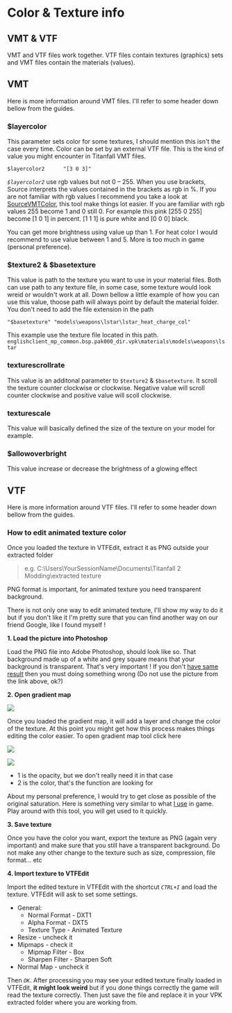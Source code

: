 # Color & Texture info

## VMT & VTF

VMT and VTF files work together. VTF files contain textures \(graphics\) sets and VMT files contain the materials \(values\).

## VMT

Here is more information around VMT files. I'll refer to some header down bellow from the guides.

### $layercolor

This parameter sets color for some textures, I should mention this isn't the case every time. Color can be set by an external VTF file. This is the kind of value you might encounter in Titanfall VMT files.

```text
$layercolor2      "[3 0 3]"
```

_`$layercolor2`_ use rgb values but not 0 – 255. When you use brackets, Source interprets the values contained in the brackets as rgb in %. If you are not familiar with rgb values I recommend you take a look at [SourceVMTColor](https://wanty5883.gitbook.io/titanfall2/information/modding-tools), this tool make things lot easier. If you are familiar with rgb values 255 become 1 and 0 still 0. For example this pink \[255 0 255\] become \[1 0 1\] in percent. \[1 1 1\] is pure white and \[0 0 0\] black.

You can get more brightness using value up than 1. For heat color I would recommend to use value between 1 and 5. More is too much in game \(personal preference\).

### $texture2 & $basetexture

This value is path to the texture you want to use in your material files. Both can use path to any texture file, in some case, some texture would look wreid or wouldn't work at all. Down bellow a little example of how you can use this value, thoose path will always point by default the material folder. You don't need to add the file extension in the path

```text
"$basetexture" "models\weapons\lstar\lstar_heat_charge_col"
```

This example use the texture file located in this path. `englishclient_mp_common.bsp.pak000_dir.vpk\materials\models\weapons\lstar`

### **texturescrollrate**

This value is an additonal parameter to `$texture2` & `$basetexture`. It scroll the texture counter clockwise or clockwise. Negative value will scroll counter clockwise and positive value will scoll clockwise.

### **texturescale**

This value will basically defined the size of the texture on your model for example.

### $allowoverbright

This value increase or decrease the brightness of a glowing effect

## VTF

Here is more information around VTF files. I'll refer to some header down bellow from the guides.

### How to edit animated texture color

Once you loaded the texture in VTFEdit, extract it as PNG outside your extracted folder

> e.g. C:\Users\YourSessionName\Documents\Titanfall 2 Modding\extracted texture

PNG format is important, for animated texture you need transparent background.

There is not only one way to edit animated texture, I'll show my way to do it but if you don't like it I'm pretty sure that you can find another way on our friend Google, like I found myself !

**1. Load the picture into Photoshop**

Load the PNG file into Adobe Photoshop, should look like so. That background made up of a white and grey square means that your background is transparent. That's very important ! If you don't [have same result](https://raw.githubusercontent.com/Wanty5883/Titanfall2/master/picture/Animated%20texture1.PNG) then you must doing something wrong \(Do not use the picture from the link above, ok?\)

**2. Open gradient map**

![](https://github.com/Wanty5883/Titanfall2/raw/master/picture/Animated%20texture2.PNG?raw=true)

Once you loaded the gradient map, it will add a layer and change the color of the texture. At this point you might get how this process makes things editing the color easier. To open gradient map tool click here

![](https://github.com/Wanty5883/Titanfall2/raw/master/picture/Animated%20texture3.PNG?raw=true)

![](https://github.com/Wanty5883/Titanfall2/raw/master/picture/Animated%20texture4.PNG?raw=true)

* 1 is the opacity, but we don't really need it in that case
* 2 is the color, that's the function are looking for

About my personal preference, I would try to get close as possible of the original saturation. Here is something very similar to what [I use](https://github.com/Wanty5883/Titanfall2/blob/master/picture/Animated%20texture5.PNG?raw=true) in game. Play around with this tool, you will get used to it quickly.

**3. Save texture**

Once you have the color you want, export the texture as PNG \(again very important\) and make sure that you still have a transparent background. Do not make any other change to the texture such as size, compression, file format... etc

**4. Import texture to VTFEdit**

Import the edited texture in VTFEdit with the shortcut _`CTRL+I`_ and load the texture. VTFEdit will ask to set some settings.

* General:
  * Normal Format - DXT1
  * Alpha Format - DXT5
  * Texture Type - Animated Texture
* Resize - uncheck it
* Mipmaps - check it
  * Mipmap Filter - Box
  * Sharpen Filter - Sharpen Soft
* Normal Map - uncheck it

Then _`OK`_. After processing you may see your edited texture finally loaded in VTFEdit, **it might look weird** but if you done things correctly the game will read the texture correctly. Then just save the file and replace it in your VPK extracted folder where you are working from.

